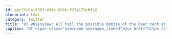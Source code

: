```yaml
---
id: 4ac7fc0a-9393-431b-881b-f234179cbfb2
blueprint: text
category: twitter
title: 'RT @Nieoview: All hail the possible demise of the beer tent at music festivals! Now if only liquor law sanity would spread west! http:// ...'
caption: 'RT <span class="username username_linked">@<a href="https://twitter.com/Nieoview" title="Adrian J W">Nieoview</a></span>: All hail the possible demise of the beer tent at music festivals! Now if only liquor law sanity would spread west! http:// ...'
---
```

